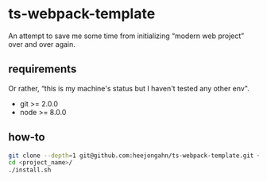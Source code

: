 # ts-webpack-template

An attempt to save me some time from initializing “modern web project” over and
over again.

## requirements

Or rather, “this is my machine's status but I haven't tested any other env".

- git >= 2.0.0
- node >= 8.0.0

## how-to

```bash
git clone --depth=1 git@github.com:heejongahn/ts-webpack-template.git <project_name>
cd <project_name>/
./install.sh
```
